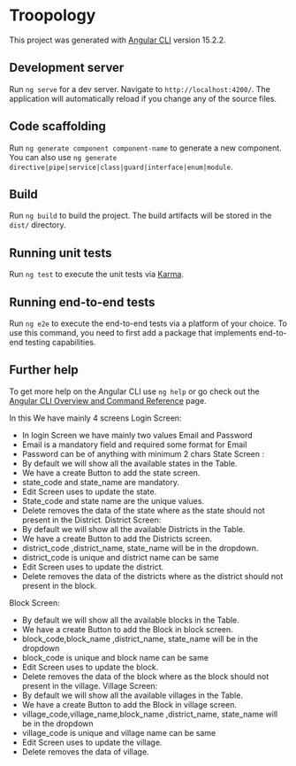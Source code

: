 # Troopology

This project was generated with [Angular CLI](https://github.com/angular/angular-cli) version 15.2.2.

## Development server

Run `ng serve` for a dev server. Navigate to `http://localhost:4200/`. The application will automatically reload if you change any of the source files.

## Code scaffolding

Run `ng generate component component-name` to generate a new component. You can also use `ng generate directive|pipe|service|class|guard|interface|enum|module`.

## Build

Run `ng build` to build the project. The build artifacts will be stored in the `dist/` directory.

## Running unit tests

Run `ng test` to execute the unit tests via [Karma](https://karma-runner.github.io).

## Running end-to-end tests

Run `ng e2e` to execute the end-to-end tests via a platform of your choice. To use this command, you need to first add a package that implements end-to-end testing capabilities.

## Further help

To get more help on the Angular CLI use `ng help` or go check out the [Angular CLI Overview and Command Reference](https://angular.io/cli) page.

In this We have mainly 4 screens 
Login Screen:
-	In login Screen we have mainly two values Email and Password
-	Email is a mandatory field and required some format for Email
-	Password can be of anything with minimum 2 chars
State Screen :
-	By default we will show all the available states in the Table.
-	We have a create Button to add the state screen.
-	state_code and state_name are mandatory.
-	Edit Screen uses to update the state.
-	State_code and state name are the unique values.
-	Delete removes the data of the state where as the state should not present in the District.
District Screen:
-	By default we will show all the available Districts in the Table.
-	We have a create Button to add the Districts screen.
-	district_code ,district_name, state_name will be in the dropdown.
-	district_code is unique and district name can be same
-	Edit Screen uses to update the district.
-	Delete removes the data of the districts where as the district should not present in the block.

Block Screen:
-	By default we will show all the available blocks in the Table.
-	We have a create Button to add the Block in block screen.
-	block_code,block_name ,district_name, state_name will be in the dropdown
-	block_code is unique and block name can be same
-	Edit Screen uses to update the block.
-	Delete removes the data of the block where as the block should not present in the village.
Village Screen:
-	By default we will show all the available villages in the Table.
-	We have a create Button to add the Block in village screen.
-	village_code,village_name,block_name ,district_name, state_name will be in the dropdown
-	village_code is unique and village name can be same
-	Edit Screen uses to update the village.
-	Delete removes the data of village.
